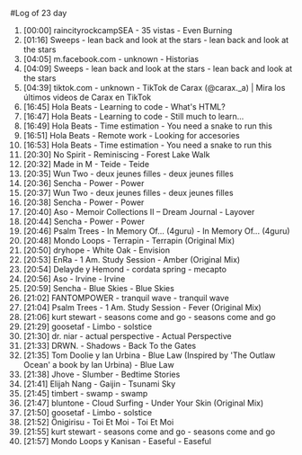 #Log of 23 day

1. [00:00] raincityrockcampSEA - 35 vistas - Even Burning
1. [01:16] Sweeps - lean back and look at the stars - lean back and look at the stars
1. [04:05] m.facebook.com - unknown - Historias
1. [04:09] Sweeps - lean back and look at the stars - lean back and look at the stars
1. [04:39] tiktok.com - unknown - TikTok de Carax (@carax._a) | Mira los últimos videos de Carax en TikTok
1. [16:45] Hola Beats - Learning to code - What's HTML?
1. [16:47] Hola Beats - Learning to code - Still much to learn...
1. [16:49] Hola Beats - Time estimation - You need a snake to run this
1. [16:51] Hola Beats - Remote work - Looking for accesories
1. [16:53] Hola Beats - Time estimation - You need a snake to run this
1. [20:30] No Spirit - Reminiscing - Forest Lake Walk
1. [20:32] Made in M - Teide - Teide
1. [20:35] Wun Two - deux jeunes filles - deux jeunes filles
1. [20:36] Sencha - Power - Power
1. [20:37] Wun Two - deux jeunes filles - deux jeunes filles
1. [20:38] Sencha - Power - Power
1. [20:40] Aso - Memoir Collections II – Dream Journal - Layover
1. [20:44] Sencha - Power - Power
1. [20:46] Psalm Trees - In Memory Of... (4guru) - In Memory Of... (4guru)
1. [20:48] Mondo Loops - Terrapin - Terrapin (Original Mix)
1. [20:50] dryhope - White Oak - Envision
1. [20:53] EnRa - 1 Am. Study Session - Amber (Original Mix)
1. [20:54] Delayde y Hemond - cordata spring - mecapto
1. [20:56] Aso - Irvine - Irvine
1. [20:59] Sencha - Blue Skies - Blue Skies
1. [21:02] FANTOMPOWER - tranquil wave - tranquil wave
1. [21:04] Psalm Trees - 1 Am. Study Session - Fever (Original Mix)
1. [21:06] kurt stewart - seasons come and go - seasons come and go
1. [21:29] goosetaf - Limbo - solstice
1. [21:30] dr. niar - actual perspective - Actual Perspective
1. [21:33] DRWN. - Shadows - Back To the Gates
1. [21:35] Tom Doolie y Ian Urbina - Blue Law (Inspired by 'The Outlaw Ocean' a book by Ian Urbina) - Blue Law
1. [21:38] Jhove - Slumber - Bedtime Stories
1. [21:41] Elijah Nang - Gaijin - Tsunami Sky
1. [21:45] timbert - swamp - swamp
1. [21:47] bluntone - Cloud Surfing - Under Your Skin (Original Mix)
1. [21:50] goosetaf - Limbo - solstice
1. [21:52] Önigirisu - Toi Et Moi - Toi Et Moi
1. [21:55] kurt stewart - seasons come and go - seasons come and go
1. [21:57] Mondo Loops y Kanisan - Easeful - Easeful

